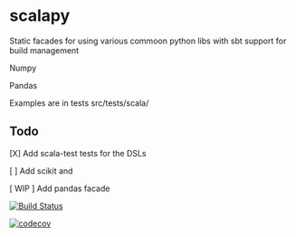 # scalapy
Static facades for using various commoon python libs with sbt support for build management

Numpy

Pandas

Examples are in tests src/tests/scala/
## Todo

[X] Add scala-test tests for the DSLs

[ ] Add scikit and

[ WIP ] Add pandas facade

[![Build Status](https://travis-ci.org/ganesh47/scalapy-tensorflow.svg?branch=master)](https://travis-ci.org/ganesh47/scalapy-tensorflow)

[![codecov](https://codecov.io/gh/ganesh47/scalapy-tensorflow/branch/master/graph/badge.svg)](https://codecov.io/gh/ganesh47/scalapy-tensorflow)
